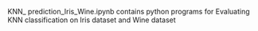 KNN_ prediction_Iris_Wine.ipynb contains python programs for Evaluating KNN classification on Iris dataset and Wine dataset
